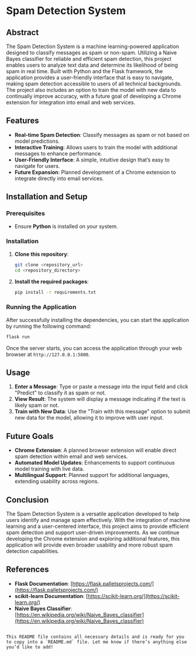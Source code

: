 # Spam Detection System

## Abstract
The Spam Detection System is a machine learning-powered application designed to classify messages as spam or non-spam. Utilizing a Naive Bayes classifier for reliable and efficient spam detection, this project enables users to analyze text data and determine its likelihood of being spam in real time. Built with Python and the Flask framework, the application provides a user-friendly interface that is easy to navigate, making spam detection accessible to users of all technical backgrounds. The project also includes an option to train the model with new data to continually improve accuracy, with a future goal of developing a Chrome extension for integration into email and web services.

## Features
- **Real-time Spam Detection**: Classify messages as spam or not based on model predictions.
- **Interactive Training**: Allows users to train the model with additional messages to enhance performance.
- **User-Friendly Interface**: A simple, intuitive design that’s easy to navigate for users.
- **Future Expansion**: Planned development of a Chrome extension to integrate directly into email services.

## Installation and Setup

### Prerequisites
- Ensure **Python** is installed on your system.

### Installation

1. **Clone this repository**:
   ```bash
   git clone <repository_url>
   cd <repository_directory>
   ```

2. **Install the required packages**:
   ```bash
   pip install -r requirements.txt
   ```

### Running the Application

After successfully installing the dependencies, you can start the application by running the following command:

```bash
flask run
```

Once the server starts, you can access the application through your web browser at `http://127.0.0.1:5000`.

## Usage
1. **Enter a Message**: Type or paste a message into the input field and click "Predict" to classify it as spam or not.
2. **View Result**: The system will display a message indicating if the text is likely spam or not.
3. **Train with New Data**: Use the "Train with this message" option to submit new data for the model, allowing it to improve with user input.

## Future Goals

- **Chrome Extension**: A planned browser extension will enable direct spam detection within email and web services.
- **Automated Model Updates**: Enhancements to support continuous model training with live data.
- **Multilingual Support**: Planned support for additional languages, extending usability across regions.

## Conclusion
The Spam Detection System is a versatile application developed to help users identify and manage spam effectively. With the integration of machine learning and a user-centered interface, this project aims to provide efficient spam detection and support user-driven improvements. As we continue developing the Chrome extension and exploring additional features, this application will provide even broader usability and more robust spam detection capabilities.

## References
- **Flask Documentation**: [https://flask.palletsprojects.com/](https://flask.palletsprojects.com/)
- **scikit-learn Documentation**: [https://scikit-learn.org/](https://scikit-learn.org/)
- **Naive Bayes Classifier**: [https://en.wikipedia.org/wiki/Naive_Bayes_classifier](https://en.wikipedia.org/wiki/Naive_Bayes_classifier)
```

This README file contains all necessary details and is ready for you to copy into a `README.md` file. Let me know if there’s anything else you’d like to add!